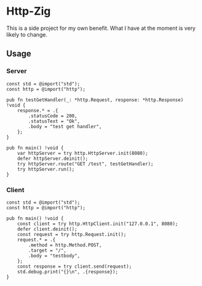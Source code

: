 # Http-Zig

This is a side project for my own benefit. What I have at the moment is very likely to change.

## Usage

### Server

```zig
const std = @import("std");
const http = @import("http");

pub fn testGetHandler(_: *http.Request, response: *http.Response) !void {
    response.* = .{
        .statusCode = 200,
        .statusText = "Ok",
        .body = "test get handler",
    };
}

pub fn main() !void {
    var httpServer = try http.HttpServer.init(8080);
    defer httpServer.deinit();
    try httpServer.route("GET /test", testGetHandler);
    try httpServer.run();
}
```

### Client

```zig
const std = @import("std");
const http = @import("http");

pub fn main() !void {
    const client = try http.HttpClient.init("127.0.0.1", 8080);
    defer client.deinit();
    const request = try http.Request.init();
    request.* = .{
        .method = http.Method.POST,
        .target = "/",
        .body = "testbody",
    };
    const response = try client.send(request);
    std.debug.print("{}\n", .{response});
}
```

